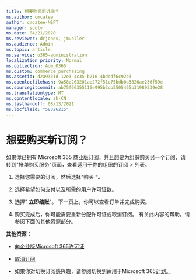 ```yaml
---
title: 想要购买新订阅？
ms.author: cmcatee
author: cmcatee-MSFT
manager: scotv
ms.date: 04/21/2020
ms.reviewer: drjones, jmueller
ms.audience: Admin
ms.topic: article
ms.service: o365-administration
localization_priority: Normal
ms.collection: Adm_O365
ms.custom: commerce_purchasing
ms.assetid: d2a9331d-12e3-4c35-b216-4bdddf6c92c3
ms.openlocfilehash: 9a58e263201ae272f51e75bdb0a3826ae236f59e
ms.sourcegitcommit: ab75f66355116e995b3cb5505465b31989339e28
ms.translationtype: MT
ms.contentlocale: zh-CN
ms.lasthandoff: 08/13/2021
ms.locfileid: "58326215"
---
```

# <a name="looking-to-buy-a-new-subscription"></a>想要购买新订阅？

如果你已拥有 Microsoft 365 商业版订阅，并且想要为组织购买另一个订阅，请转到"帐单购买服务"页面，查看适用于你的组织的订阅 \> [](https://go.microsoft.com/fwlink/p/?linkid=868433)列表。
 
1. 选择您需要的订阅，然后选择"购买 **"。**

2. 选择希望如何支付以及所需的用户许可证数。

3. 选择" **立即结账**"。 下一页上，你可以查看订单并完成购买。

4. 购买完成后，你可能需要重新分配许可证或取消订阅。 有关此内容的帮助，请参阅下面的其他资源部分。

 **其他资源：**
  
- [向企业版Microsoft 365许可证](https://docs.microsoft.com/microsoft-365/admin/add-users/add-users)
    
- [取消订阅](https://docs.microsoft.com/microsoft-365/commerce/subscriptions/cancel-your-subscription)
    
- 如果你对切换订阅感兴趣，请参阅切换到适用于Microsoft 365[计划。](https://docs.microsoft.com/microsoft-365/commerce/subscriptions/switch-to-a-different-plan)